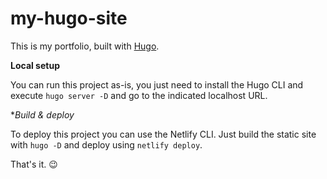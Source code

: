 # my-hugo-site

This is my portfolio, built with [Hugo](https://gohugo.io/).

**Local setup**

You can run this project as-is, you just need to install the Hugo CLI and execute `hugo server -D` and go to the indicated localhost URL.

**Build & deploy*

To deploy this project you can use the Netlify CLI. Just build the static site with `hugo -D` and deploy using `netlify deploy`.

That's it. 😉
